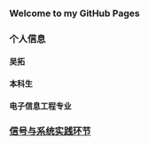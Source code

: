 ### Welcome to my GitHub Pages

### 个人信息
#### 吴拓
#### 本科生
#### 电子信息工程专业

### [信号与系统实践环节](https://github.com/Lsovo/my-code)
